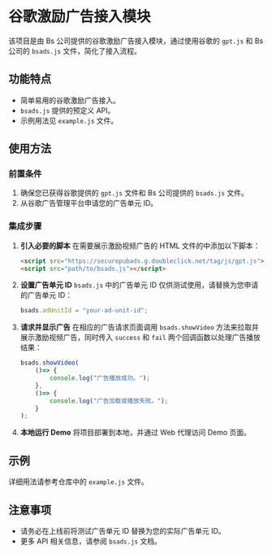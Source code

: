 # 谷歌激励广告接入模块

该项目是由 Bs 公司提供的谷歌激励广告接入模块，通过使用谷歌的 `gpt.js` 和 Bs 公司的 `bsads.js` 文件，简化了接入流程。

## 功能特点
- 简单易用的谷歌激励广告接入。
- `bsads.js` 提供的预定义 API。
- 示例用法见 `example.js` 文件。

## 使用方法

### 前置条件
1. 确保您已获得谷歌提供的 `gpt.js` 文件和 Bs 公司提供的 `bsads.js` 文件。
2. 从谷歌广告管理平台申请您的广告单元 ID。

### 集成步骤

1. **引入必要的脚本**
   在需要展示激励视频广告的 HTML 文件的<body>中添加以下脚本：

   ```html
   <script src="https://securepubads.g.doubleclick.net/tag/js/gpt.js"></script>
   <script src="path/to/bsads.js"></script>
   ```

2. **设置广告单元 ID**
   `bsads.js` 中的广告单元 ID 仅供测试使用，请替换为您申请的广告单元 ID：

   ```javascript
   bsads.adUnitId = "your-ad-unit-id";
   ```

3. **请求并显示广告**
   在相应的广告请求页面调用 `bsads.showVideo` 方法来拉取并展示激励视频广告，同时传入 `success` 和 `fail` 两个回调函数以处理广告播放结果：

   ```javascript
   bsads.showVideo(
       ()=> {
           console.log("广告播放成功。");
       },
       ()=> {
           console.log("广告加载或播放失败。");
       }
   );
   ```

4. **本地运行 Demo**
   将项目部署到本地，并通过 Web 代理访问 Demo 页面。

## 示例
详细用法请参考仓库中的 `example.js` 文件。

## 注意事项
- 请务必在上线前将测试广告单元 ID 替换为您的实际广告单元 ID。
- 更多 API 相关信息，请参阅 `bsads.js` 文档。